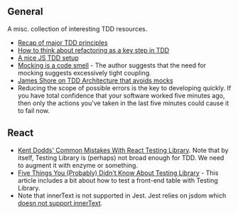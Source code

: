 ## General

A misc. collection of interesting TDD resources.
- [Recap of major TDD principles](https://integralpath.blogs.com/thinkingoutloud/2005/09/principles_of_t.html)
- [How to think about refactoring as a key step in TDD](https://www.planetgeek.ch/2011/08/23/refactoring-in-test-driven-development/)  
- [A nice JS TDD setup](https://medium.com/p/55f59358253f)
- [Mocking is a code smell](https://medium.com/javascript-scene/mocking-is-a-code-smell-944a70c90a6a) -
  The author suggests that the need for mocking suggests excessively tight coupling.
- [James Shore on TDD Architecture that avoids mocks](https://www.jamesshore.com/v2/blog/2018/testing-without-mocks)
- Reducing the scope of possible errors is the key to developing quickly. If you have total confidence that your software worked five minutes ago, then only the actions you've taken in the last five minutes could cause it to fail now. 

## React

- [Kent Dodds' Common Mistakes With React Testing Library](https://kentcdodds.com/blog/common-mistakes-with-react-testing-library).  Note that by itself,
  Testing Library is (perhaps) not broad enough for TDD.  We need to augment it with enzyme or something.
- [Five Things You (Probably) Didn't Know About Testing Library](https://www.polvara.me/posts/five-things-you-didnt-know-about-testing-library/) -
  This article includes a bit about how to test a front-end table with Testing Library.
- Note that innerText is not supported in Jest.  Jest relies on jsdom which [doesn not support innerText](https://github.com/jsdom/jsdom/issues/1245).
